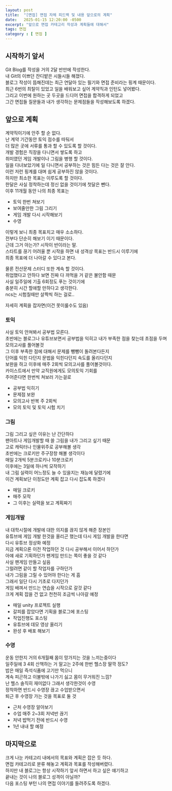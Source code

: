 ```yaml
---
layout: post
title:  "[면접] 면접 자체 피드백 및 내용 앞으로의 계획"
date:   2025-01-15 12:20:00 -0500
excerpt: "앞으로 면접 카테고리 작성과 계획들에 대해서"
tags: 면접
category : [ 면접 ]
---
```


## 시작하기 앞서

Git Blog를 작성을 거의 2달 반만에 작성한다.  
내 Git의 이쁘던 잔디밭은 시들시들 해졌다.  
블로그 작성이 뜸해진데는 최근 연달아 있는 필기와 면접 준비라는 핑계 때문이다.  
최근 6번의 최탈이 있었고 일을 배워보고 싶어 계약직과 인턴도 넣어봤다.  
그리고 이번에 원하는 곳 두곳을 드디어 면접을 합격하게 되었고  
그간 면접들 질문들과 내가 생각하는 문제점들을 작성해보도록 하겠다.  

## 앞으로 계획

계약직이기에 안주 할 순 없다.  
난 계약 기간동안 토익 점수를 따둬서  
더 많은 곳에 서류를 통과 할 수 있도록 할 것이다.  
개발 경험은 직장을 다니면서 쌓도록 하고  
취미였던 게임 개발이나 그림을 병행 할 것이다.  
일을 다녀보았기에 일 다니면서 공부하는 것은 힘든 다는 것은 잘 안다.  
이런 저런 핑계를 대며 쉽게 공부하진 않을 것이다.  
하지만 최소한 목표는 이루도록 할 것이다.  
한달은 사실 정착하는데 정신 없을 것이기에 첫달은 뺀다.  
이후 11개월 동안 나의 최종 목표는  
+ 토익 한번 쳐보기
+ 보여줄만한 그림 그리기
+ 게임 개발 다시 시작해보기
+ 수영

이렇게 보니 최종 목표치고 매우 소소하다.  
전부다 단순히 해보기 이기 때문이다.  
근데 그거 아는가? 시작이 반이라는 말.  
스타트를 끊기 어려울 뿐 시작을 하면 내 성격상 목표는 반드시 이루기에  
최종 목표에 더 나아갈 수 있다고 본다.  

물론 전산문제 스터디 또한 계속 할 것이다.  
취업했다고 안하다 보면 진짜 다 까먹을 거 같은 불안함 때문  
사실 일주일에 기출 6회정도 푸는 것이기에  
충분히 시간 할애할 만하다고 생각한다.  
ncs는 시험칠때만 살짝씩 하는 걸로..

자세히 계획을 잡자면(이건 못이룰수도 있음)

### 토익  
사실 토익 안쳐봐서 공부법 모른다.  
초반에는 블로그나 유튜브보면서 공부법을 익히고
내가 부족한 점을 찾는데 초점을 두며 모의고사를 풀어볼것  
그 이후 부족한 점에 대해서 문제를 뺑뺑이 돌려본다든지  
단어를 익힌 다던지  문법을 익힌다던지  속도를 올리다던지  
보완을 하고 이후에 매주 2회씩 모의고사를 풀어볼것이다.  
카이스트에서 만약 교직원에게도 모의토익 기회를  
주어준다면 한번씩 쳐보러 가는걸로  
+ 공부법 익히기
+ 문제점 보완
+ 모의고사 반복 주 2회씩
+ 모의 토익 및 토익 시험 치기

### 그림
그림 그리고 싶은 이유는 난 간단하다  
팬아트나 게임개발할 때 쓸 그림을 내가 그리고 싶기 때문  
고로 캐릭터나 인물위주로 공부해볼 생각  
초반에는 크로키만 주구장창 해볼 생각이다  
매일 2개씩 5분크로키나 10분크로키  
이후에는 3일에 하나씩 모작하기  
내 그림 실력이 어느정도 늘 수 있을지는 재능에 달렸기에  
이건 계획보단 이정도만 계획 잡고 다시 잡도록 하겠다  
+ 매일 크로키
+ 매주 모작
+ 그 이후는 실력을 보고 계획짜기

### 게임개발  
내 대학시절에 개발에 대한 의지를 끊지 않게 해준 장본인  
유튜브에 게임 개발 한것을 올리곤 했는데 다시 게임 개발을 한다면  
다시 유튜브 정상화 예정  
지금 계획으론 이전 작업하던 것 다시 공부해서 이어서 하던가  
아얘 새로 기획하던가 팬게임 만드는 쪽이 좋을 것 같다  
사실 팬게임 만들고 싶음  
그럴려면 같이 할 작업자를 구하던가   
내가 그림을 그릴 수 있어야 한다는 게 흠  
그래서 일단 다시 기초로 다지던가  
게임 배껴서 만드는 연습을 시작으로 갈것 같다  
크게 계획 잡을 건 없고 천천히 조금씩 나아갈 예정  
+ 매일 unity 프로젝트 실행
+ 갈피를 잡았다면 기획을 블로그에 포스팅
+ 작업진행도 포스팅
+ 유튜브에 데모 영상 올리기
+ 완성 후 배포 해보기

### 수영  
운동 안한지 거의 6개월째 몸이 망가지는 것을 느끼는중이다  
일주일에 3 4회 산책하는 거 말고는 2주에 한번 헬스장 딸깍 정도?  
밥은 매일 즉석식품에 고기만 먹으니  
계속 피곤하고 이불밖에 나가기 싫고 몸이 무거워진 느낌?  
난 헬스 솔직히 재미없다 그래서 생각한것이 수영  
정착하면 반드시 수영장 끊고 수업받으면서  
퇴근 후 수영장 가는 것을 목표로 둘 것
+ 근처 수영장 알아보기
+ 수업 매주 2~3회 저녁반 끊기
+ 저녁 밥먹기 전에 반드시 수영
+ 1년 내내 할 예정

## 마지막으로

크게 나눈 카테고리 내에서의 목표와 계획은 잡은 듯 하다.  
면접 카테고리로 분류 해놓고 계획과 목표를 작성해버렸다.  
하지만 내 블로그는 항상 시작하기 앞서 하면서 하고 싶은 얘기하고  
끝내는 것이 나의 블로그 성격이 아닐까?  
다음 포스팅 부턴 나의 면접 이야기를 들려주도록 하겠다.  




